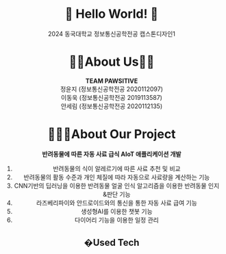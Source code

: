 <div align=center>

# 👋 Hello World! 👋
2024 동국대학교 정보통신공학전공 캡스톤디자인1<br>
# 👩🏻About Us👦🏻
**TEAM PAWSITIVE**<br>
정윤지 (정보통신공학전공 2020112097)<br>
이동욱 (정보통신공학전공 2019113587)<br>
안세림 (정보통신공학전공 2020112135)<br>
# 👩🏻‍💻About Our Project
**반려동물에 따른 자동 사료 급식 AIoT 애플리케이션 개발**<br>
1. 반려동물의 식이 알레르기에 따른 사료 추천 및 비교<br>
2. 반려동물의 활동 수준과 개인 체질에 따라 자동으로 사료량을 계산하는 기능<br>
3. CNN기반의 딥러닝을 이용한 반려동물 얼굴 인식 알고리즘을 이용한 반려동물 인지&판단 기능<br>
4. 라즈베리파이와 안드로이드와의 통신을 통한 자동 사료 급여 기능<br>
5. 생성형AI를 이용한 챗봇 기능<br>
6. 다이어리 기능을 이용한 일정 관리<br>
## �Used Tech
